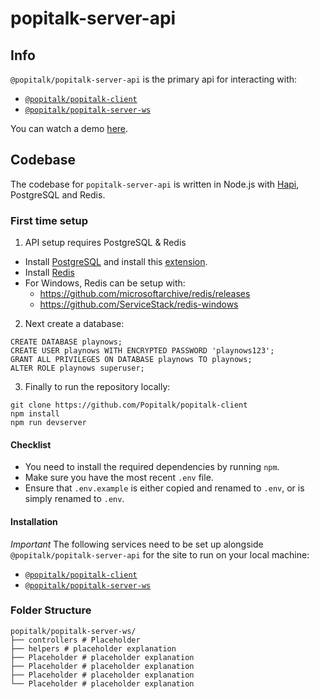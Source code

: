 # popitalk-server-api

## Info
`@popitalk/popitalk-server-api` is the primary api for interacting with: 

* [`@popitalk/popitalk-client`](https://github.com/Popitalk/popitalk-client)
* [`@popitalk/popitalk-server-ws`](https://github.com/Popitalk/popitalk-server-ws)

You can watch a demo [here](https://placeholder.youtube.com).

## Codebase
The codebase for `popitalk-server-api` is written in Node.js with [Hapi](https://hapi.dev/), PostgreSQL and Redis.

### First time setup

1. API setup requires PostgreSQL & Redis

* Install [PostgreSQL](https://www.postgresql.org/) and install this [extension](https://github.com/iCyberon/pg_hashids).
* Install [Redis](https://redis.io/.)
* For Windows, Redis can be setup with: 
  * https://github.com/microsoftarchive/redis/releases 
  * https://github.com/ServiceStack/redis-windows

2. Next create a database:

```
CREATE DATABASE playnows;
CREATE USER playnows WITH ENCRYPTED PASSWORD 'playnows123';
GRANT ALL PRIVILEGES ON DATABASE playnows TO playnows;
ALTER ROLE playnows superuser;
```

3. Finally to run the repository locally:

```
git clone https://github.com/Popitalk/popitalk-client
npm install
npm run devserver
```

#### Checklist

 - You need to install the required dependencies by running `npm`.
 - Make sure you have the most recent `.env` file.
 - Ensure that `.env.example` is either copied and renamed to `.env`, or is simply renamed to `.env`.

#### Installation
*Important* The following services need to be set up alongside `@popitalk/popitalk-server-api` for the site to run on your local machine:

* [`@popitalk/popitalk-client`](https://github.com/Popitalk/popitalk-client)
* [`@popitalk/popitalk-server-ws`](https://github.com/Popitalk/popitalk-server-ws)

### Folder Structure
```
popitalk/popitalk-server-ws/
├── controllers # Placeholder
├── helpers # placeholder explanation
├── Placeholder # placeholder explanation
├── Placeholder # placeholder explanation
├── Placeholder # placeholder explanation
└── Placeholder # placeholder explanation
```

